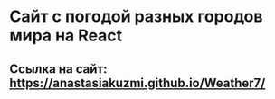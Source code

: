 # Сайт с погодой разных городов мира на React
## Ссылка на сайт: https://anastasiakuzmi.github.io/Weather7/
